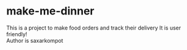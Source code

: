 # make-me-dinner
This is a project to make food orders and track their delivery
It is user friendly!
<br/>Author is saxarkompot
